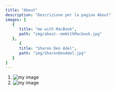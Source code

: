 ```yaml
---
title: "About"
description: "Descrizione per la pagina About"
images: [
   {   
      title: "me with MacBook",
      path: "img/about--meWithMacbook.jpg"
   },
      {   
      title: "Sharon Den Adel",
      path: "img/SharonDenAdel.jpg"
   }
]
---
```


1. ![my image](img/logos/webpack.svg)
2. ![my image](img/logos/jest.svg)




